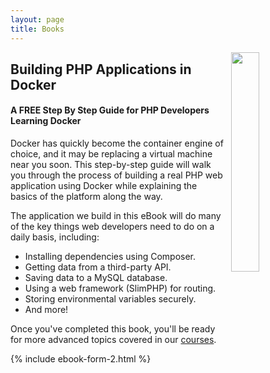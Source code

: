 ```yaml
---
layout: page
title: Books
---
```


<a href="/books#building-php-applications-in-docker">
<img style="float: right; width: 30%; height: auto; margin-left: 10px;" src="https://i.imgur.com/ULy4ckE.jpg">
</a>

## Building PHP Applications in Docker

#### A **FREE** Step By Step Guide for PHP Developers Learning Docker

Docker has quickly become the container engine of choice, and it may be replacing a virtual machine near you soon. This step-by-step guide will walk you through the process of building a real PHP web application using Docker while explaining the basics of the platform along the way.

The application we build in this eBook will do many of the key things web developers need to do on a daily basis, including:

- Installing dependencies using Composer.
- Getting data from a third-party API.
- Saving data to a MySQL database.
- Using a web framework (SlimPHP) for routing.
- Storing environmental variables securely.
- And more!

Once you've completed this book, you'll be ready for more advanced topics covered in our [courses](/courses).

{% include ebook-form-2.html %}
